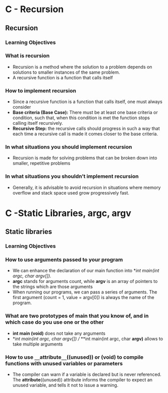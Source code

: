 # C - Recursion

## Recursion

### **Learning Objectives**

### What is recursion
- Recursion is a method where the solution to a problem depends on solutions to smaller instances of the same problem. 
- A recursive function is a function that calls itself

### How to implement recursion
- Since a recursive function is a function that calls itself, one must always consider 
 - **Base criteria (Base Case):** There must be at least one base criteria or condition, such that, when this condition is met the function stops calling itself recursively.
 - **Recursive Step:** the recursive calls should progress in such a way that each time a recursive call is made it comes closer to the base criteria.

### In what situations you should implement recursion
- Recursion is made for solving problems that can be broken down into smaller, repetitive problems

### In what situations you shouldn’t implement recursion
- Generally, it is advisable to avoid recursion in situations where memory overflow and stack space used grow progressively fast.

# C -Static Libraries, argc, argv

## Static libraries

### **Learning Objectives**

### How to use arguments passed to your program
- We can enhance the declaration of our main function into **int main(int argc, char *argv[]).** 
- **argc** stands for arguments count, while **argv** is an array of pointers to the strings which are those arguments
- When running our programs, we can pass a series of arguments. The first argument (count = 1, value = argv[0]) is always the name of the program.

### What are two prototypes of main that you know of, and in which case do you use one or the other
- **int main (void)** does not take any arguments
- **int main(int argc, char *argv[]) /**  **int main(int argc, char **argv)** allows to take multiple arguments

### How to use `__`attribute`__`((unused)) or (void) to compile functions with unused variables or parameters
- The compiler can warn if a variable is declared but is never referenced. The __attribute__((unused)) attribute informs the compiler to expect an unused variable, and tells it not to issue a warning.
